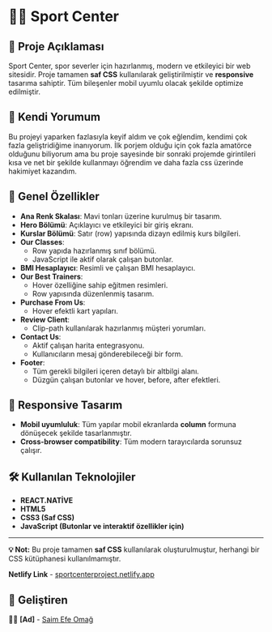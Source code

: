 # 🏋️‍♂️ Sport Center

## 📌 Proje Açıklaması
Sport Center, spor severler için hazırlanmış, modern ve etkileyici bir web sitesidir. Proje tamamen **saf CSS** kullanılarak geliştirilmiştir ve **responsive** tasarıma sahiptir. Tüm bileşenler mobil uyumlu olacak şekilde optimize edilmiştir.

## 📌 Kendi Yorumum
Bu projeyi yaparken fazlasıyla keyif aldım ve çok eğlendim, kendimi çok fazla geliştridiğime inanıyorum. İlk porjem olduğu için çok fazla amatörce olduğunu biliyorum ama bu proje sayesinde bir sonraki projemde girintileri kısa ve net bir şekilde kullanmayı öğrendim ve daha fazla css üzerinde hakimiyet kazandım.

## 🎨 Genel Özellikler
- **Ana Renk Skalası**: Mavi tonları üzerine kurulmuş bir tasarım.
- **Hero Bölümü**: Açıklayıcı ve etkileyici bir giriş ekranı.
- **Kurslar Bölümü**: Satır (row) yapısında dizayn edilmiş kurs bilgileri.
- **Our Classes**: 
  - Row yapıda hazırlanmış sınıf bölümü.
  - JavaScript ile aktif olarak çalışan butonlar.
- **BMI Hesaplayıcı**: Resimli ve çalışan BMI hesaplayıcı.
- **Our Best Trainers**:
  - Hover özelliğine sahip eğitmen resimleri.
  - Row yapısında düzenlenmiş tasarım.
- **Purchase From Us**:
  - Hover efektli kart yapıları.
- **Review Client**:
  - Clip-path kullanılarak hazırlanmış müşteri yorumları.
- **Contact Us**:
  - Aktif çalışan harita entegrasyonu.
  - Kullanıcıların mesaj gönderebileceği bir form.
- **Footer**:
  - Tüm gerekli bilgileri içeren detaylı bir altbilgi alanı.
  - Düzgün çalışan butonlar ve hover, before, after efektleri.

## 📱 Responsive Tasarım
- **Mobil uyumluluk**: Tüm yapılar mobil ekranlarda **column** formuna dönüşecek şekilde tasarlanmıştır.
- **Cross-browser compatibility**: Tüm modern tarayıcılarda sorunsuz çalışır.

## 🛠️ Kullanılan Teknolojiler
- **REACT.NATİVE**
- **HTML5**
- **CSS3 (Saf CSS)**
- **JavaScript (Butonlar ve interaktif özellikler için)**

---
**💡 Not:** Bu proje tamamen **saf CSS** kullanılarak oluşturulmuştur, herhangi bir CSS kütüphanesi kullanılmamıştır.

**Netlify Link** - [sportcenterproject.netlify.app](https://sportcenterproject.netlify.app)

## 📌 Geliştiren
👨‍💻 **[Ad]** - [Saim Efe Omağ](https://github.com/Efe774)
